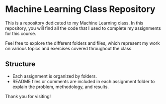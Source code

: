 # Machine Learning Class Repository

This is a repository dedicated to my Machine Learning class. In this repository, you will find all the code that I used to complete my assignments for this course.

Feel free to explore the different folders and files, which represent my work on various topics and exercises covered throughout the class.

## Structure

- Each assignment is organized by folders.
- README files or comments are included in each assignment folder to explain the problem, methodology, and results.

Thank you for visiting!
